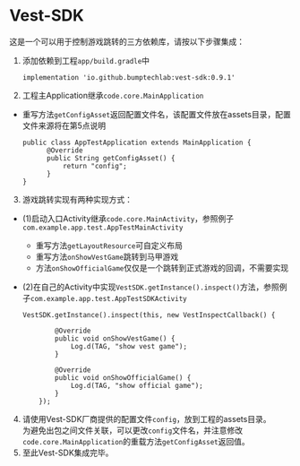 # Vest-SDK

这是一个可以用于控制游戏跳转的三方依赖库，请按以下步骤集成：  

1. 添加依赖到工程`app/build.gradle`中  
    ```
    implementation 'io.github.bumptechlab:vest-sdk:0.9.1'
    ```
2. 工程主Application继承`code.core.MainApplication`
  - 重写方法`getConfigAsset`返回配置文件名，该配置文件放在assets目录，配置文件来源将在第5点说明
    ```
    public class AppTestApplication extends MainApplication {  
          @Override  
          public String getConfigAsset() {  
              return "config";  
          }  
    }
    ```
3. 游戏跳转实现有两种实现方式：  
  - (1)启动入口Activity继承`code.core.MainActivity`，参照例子`com.example.app.test.AppTestMainActivity`
    - 重写方法`getLayoutResource`可自定义布局  
    - 重写方法`onShowVestGame`跳转到马甲游戏  
    - 方法`onShowOfficialGame`仅仅是一个跳转到正式游戏的回调，不需要实现  

  - (2)在自己的Activity中实现`VestSDK.getInstance().inspect()`方法，参照例子`com.example.app.test.AppTestSDKActivity`  
    ```
    VestSDK.getInstance().inspect(this, new VestInspectCallback() {  
                     
            @Override  
            public void onShowVestGame() {  
                Log.d(TAG, "show vest game");  
            }  
    
            @Override  
            public void onShowOfficialGame() {  
                Log.d(TAG, "show official game");  
            }  
        });  
    ```

4. 请使用Vest-SDK厂商提供的配置文件`config`，放到工程的assets目录。  
为避免出包之间文件关联，可以更改`config`文件名，并注意修改`code.core.MainApplication`的重载方法`getConfigAsset`返回值。
5. 至此Vest-SDK集成完毕。
